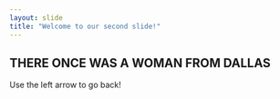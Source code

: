 ```yaml
---
layout: slide
title: "Welcome to our second slide!"
---
```

## THERE ONCE WAS A WOMAN FROM DALLAS
Use the left arrow to go back!
